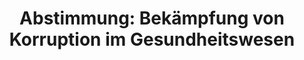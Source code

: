---
abstimmung:
  abstimmung: 1
  bundestagssitzung: 164
  datum: 14. April 2016
  legislaturperiode: 18
categories:
- Recht
- Verbraucherschutz
- Gesundheit
data:
- title: Abstimmungsergebnis 20160414_1-data.pdf
  url: /res/abstimmungsliste/20160414_1-data.pdf
- title: Abstimmungsergebnis 20160414_1_xls-data.csv
  url: /res/abstimmungsliste/csv/20160414_1_xls-data.csv
documents:
- local: /res/abstimmungsdaten/018-164-01/1806446.pdf
  title: Drucksache 18/06446.pdf
  url: http://dip21.bundestag.de/dip21/btd/18/064/1806446.pdf
- local: /res/abstimmungsdaten/018-164-01/1808106.pdf
  title: Drucksache 18/08106.pdf
  url: http://dip21.bundestag.de/dip21/btd/18/081/1808106.pdf
ergebnis:
  cdu/csu:
    enthaltung: 0
    gesamt: 310
    ja: 282
    nein: 0
    nichtabgegeben: 28
    ungueltig: 0
  die.linke:
    enthaltung: 0
    gesamt: 64
    ja: 0
    nein: 58
    nichtabgegeben: 6
    ungueltig: 0
  file: 20160414_1_xls-data.csv
  gruenen:
    enthaltung: 54
    gesamt: 63
    ja: 0
    nein: 0
    nichtabgegeben: 9
    ungueltig: 0
  spd:
    enthaltung: 0
    gesamt: 193
    ja: 182
    nein: 0
    nichtabgegeben: 11
    ungueltig: 0
layout: abstimmung
links:
- title: https://www.bundestag.de/parlament/plenum/abstimmung/abstimmung?id=391
  url: https://www.bundestag.de/parlament/plenum/abstimmung/abstimmung?id=391
- title: http://www.abgeordnetenwatch.de/bekaempfung_von_korruption_im_gesundheitswesen-1105-789.html
  url: http://www.abgeordnetenwatch.de/bekaempfung_von_korruption_im_gesundheitswesen-1105-789.html
preview: 'Deutscher Bundestag


  164. Sitzung des Deutschen Bundestages

  am Donnerstag, 14.April 2016


  Endgültiges Ergebnis der Namentlichen Abstimmung Nr. 1


  Gesetzentwurf der Bundesregierung

  Entwurf eines Gesetzes zur Bekämpfung von Korruption im Gesundheitswesen

  Drs. 18/6446 und 18/8106


  Abgegebene Stimmen insgesamt:


  576


  Nicht abgegebene Stimmen:

  Ja-Stimmen:


  54

  464


  Nein-Stimmen:


  58


  Enthaltungen:


  54


  Ungültige:


  Berlin, den 14.04.2016


  0


  Beginn: 17:19

  Ende: 17:22

  '
tags:
- Korruption
- Bestechung
title: 'Abstimmung: Bekämpfung von Korruption im Gesundheitswesen'
---